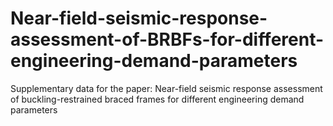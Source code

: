 # Near-field-seismic-response-assessment-of-BRBFs-for-different-engineering-demand-parameters
Supplementary data for the paper: Near-field seismic response assessment of buckling-restrained braced frames for different engineering demand parameters
